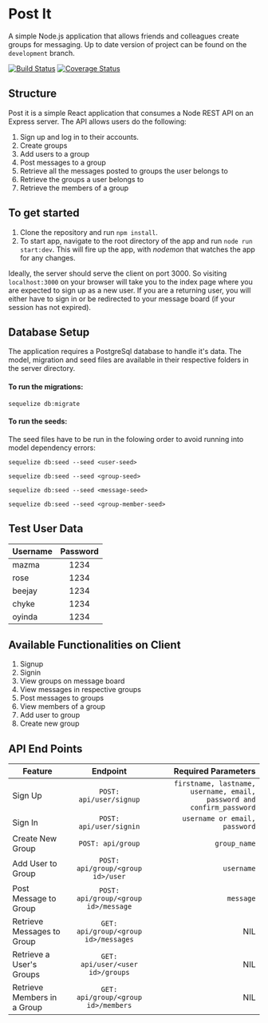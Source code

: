# Post It
A simple Node.js application that allows friends and colleagues create groups for messaging. Up to date version of project can be found on the `development` branch.

[![Build Status](https://travis-ci.org/mazma1/post-it.svg?branch=development)](https://travis-ci.org/mazma1/post-it)
[![Coverage Status](https://coveralls.io/repos/github/mazma1/post-it/badge.svg?branch=chore%2Ftest)](https://coveralls.io/github/mazma1/post-it?branch=development)

## Structure
Post it is a simple React application that consumes a Node REST API on an Express server. The API allows users do the following:
1. Sign up and log in to their accounts.
2. Create groups 
3. Add users to a group
4. Post messages to a group
5. Retrieve all the messages posted to groups the user belongs to
6. Retrieve the groups a user belongs to
7. Retrieve the members of a group


## To get started
1. Clone the repository and run `npm install`. 
2. To start app, navigate to the root directory of the app and run  `node run start:dev`.
This will fire up the app, with *nodemon* that watches the app for any changes.

Ideally, the server should serve the client on port 3000. So visiting `localhost:3000` on your browser will take you to the index page where you are expected to sign up as a new user. If you are a returning user, you will either have to sign in or be redirected to your message board (if your session has not expired).


## Database Setup
The application requires a PostgreSql database to handle it's data. The model, migration and seed files are available in their respective folders in the server directory. 

#### To run the migrations:
`sequelize db:migrate`

#### To run the seeds:
The seed files have to be run in the folowing order to avoid running into model dependency errors:

`sequelize db:seed --seed <user-seed>`

`sequelize db:seed --seed <group-seed>`

`sequelize db:seed --seed <message-seed>`

`sequelize db:seed --seed <group-member-seed>`


## Test User Data

| Username      | Password  |
| ------------- |:---------:| 
| mazma         | 1234      | 
| rose          | 1234      | 
| beejay        | 1234      |  
| chyke         | 1234      | 
| oyinda        | 1234      | 


## Available Functionalities on Client
1. Signup
2. Signin
3. View groups on message board
4. View messages in respective groups
5. Post messages to groups
6. View members of a group
7. Add user to group
8. Create new group



## API End Points

| Feature          | Endpoint                  | Required Parameters                                                  |
| ---------------- |:-------------------------:| --------------------------------------------------------------------:|
| Sign Up          | `POST: api/user/signup`   | `firstname, lastname, username, email, password and confirm_password`|
| Sign In          | `POST: api/user/signin`   |  `username or email, password`                                       |
| Create New Group | `POST: api/group`         |  `group_name`                                                        |
| Add User to Group| `POST: api/group/<group id>/user`|  `username`                                                   |
| Post Message to Group| `POST: api/group/<group id>/message`|  `message`                                                |
| Retrieve Messages to Group| `GET: api/group/<group id>/messages`|  NIL                                              |
| Retrieve a User's Groups| `GET: api/user/<user id>/groups`|  NIL                                                    |
| Retrieve Members in a Group| `GET: api/group/<group id>/members`|  NIL                                              |


